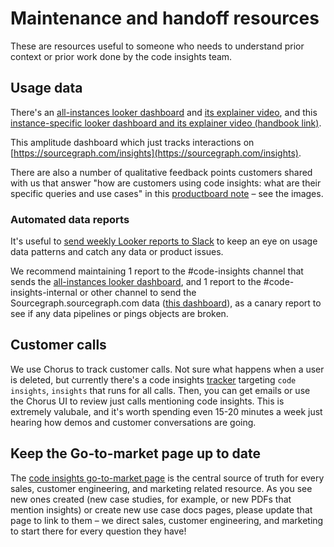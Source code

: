 # Maintenance and handoff resources

These are resources useful to someone who needs to understand prior context or prior work done by the code insights team.

## Usage data

There's an [all-instances looker dashboard](https://sourcegraph.looker.com/dashboards/199?Unique+Server+ID=) and [its explainer video](https://drive.google.com/file/d/1Lmbw-nxTVxX1W5tVFuP73LovMWKEG0vK/view?usp=sharing), and this [instance-specific looker dashboard and its explainer video (handbook link)](go_to_market.md#individual-instance-usage-dashboards).

This amplitude dashboard which just tracks interactions on [https://sourcegraph.com/insights](https://sourcegraph.com/insights).

There are also a number of qualitative feedback points customers shared with us that answer "how are customers using code insights: what are their specific queries and use cases" in this [productboard note](https://sourcegraph.productboard.com/feature-board/1793095-code-insights/features/7752920/insights) – see the images.

### Automated data reports

It's useful to [send weekly Looker reports to Slack](https://cloud.google.com/looker/docs/scheduling-and-sending-dashboards) to keep an eye on usage data patterns and catch any data or product issues.

We recommend maintaining 1 report to the #code-insights channel that sends the [all-instances looker dashboard](https://sourcegraph.looker.com/dashboards/199?Unique+Server+ID=), and 1 report to the #code-insights-internal or other channel to send the Sourcegraph.sourcegraph.com data ([this dashboard](https://sourcegraph.looker.com/dashboards/208?Instance=Sourcegraph+%28S2%29)), as a canary report to see if any data pipelines or pings objects are broken.

## Customer calls

We use Chorus to track customer calls. Not sure what happens when a user is deleted, but currently there's a code insights [tracker](https://chorus.ai/settings/trackers) targeting `code insights`, `insights` that runs for all calls. Then, you can get emails or use the Chorus UI to review just calls mentioning code insights. This is extremely valubale, and it's worth spending even 15-20 minutes a week just hearing how demos and customer conversations are going.

## Keep the Go-to-market page up to date

The [code insights go-to-market page](../go_to_market.md) is the central source of truth for every sales, customer engineering, and marketing related resource. As you see new ones created (new case studies, for example, or new PDFs that mention insights) or create new use case docs pages, please update that page to link to them – we direct sales, customer engineering, and marketing to start there for every question they have!
